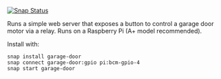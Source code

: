 [![Snap Status](https://build.snapcraft.io/badge/robert-ancell/garage-door.svg)](https://build.snapcraft.io/user/robert-ancell/garage-door)

Runs a simple web server that exposes a button to control a garage door motor via a relay.
Runs on a Raspberry Pi (A+ model recommended).

Install with:

    snap install garage-door
    snap connect garage-door:gpio pi:bcm-gpio-4
    snap start garage-door
